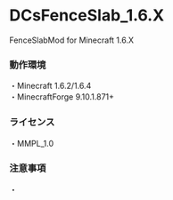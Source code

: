 DCsFenceSlab_1.6.X
==================

FenceSlabMod for Minecraft 1.6.X

### 動作環境
・Minecraft 1.6.2/1.6.4
<br>・MinecraftForge 9.10.1.871+

### ライセンス
・MMPL_1.0

### 注意事項
・
